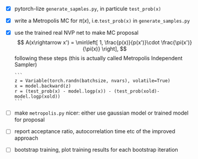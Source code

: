- [x] pytorch-lize `generate_sapmles.py`, in particule `test_prob(x)`

- [x] write a Metropolis MC for $\pi(x)$, i.e.`test_prob(x)` in `generate_samples.py`

- [x] use the trained real NVP net to make MC proposal 
      $$
      A(x\rightarrow x') = \min\left[ 1,  \frac{p(x)}{p(x')}\cdot \frac{\pi(x')}{\pi(x)}  \right],
      $$
      following these steps (this is actually called Metropolis Independent Sampler)

      ```
      z = Variable(torch.randn(batchsize, nvars), volatile=True)
      x = model.backward(z)
      r = (test_prob(x) - model.logp(x)) - (test_prob(xold)- model.logp(xold))
      ```


- [ ] make `metropolis.py` nicer: either use gaussian model or trained model for proposal 
- [ ] report acceptance ratio, autocorrelation time etc of the improved approach 
- [ ] bootstrap training, plot training results for each bootstrap iteration


